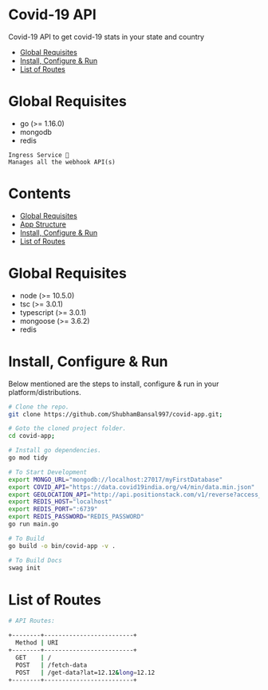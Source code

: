 # Covid-19 API 

Covid-19 API to get covid-19 stats in your state and country

* [Global Requisites](#global-requisites)
* [Install, Configure & Run](#install-configure--run)
* [List of Routes](#list-of-routes)

# Global Requisites

* go (>= 1.16.0)
* mongodb
* redis

```
Ingress Service 🙌 
Manages all the webhook API(s) 
```

# Contents

* [Global Requisites](#global-requisites)
* [App Structure](#app-structure)
* [Install, Configure & Run](#install-configure--run)
* [List of Routes](#list-of-routes)

# Global Requisites

* node (>= 10.5.0)
* tsc (>= 3.0.1)
* typescript (>= 3.0.1)
* mongoose (>= 3.6.2)
* redis

# Install, Configure & Run

Below mentioned are the steps to install, configure & run in your platform/distributions.

```bash
# Clone the repo.
git clone https://github.com/ShubhamBansal997/covid-app.git;

# Goto the cloned project folder.
cd covid-app;

# Install go dependencies.
go mod tidy

# To Start Development
export MONGO_URL="mongodb://localhost:27017/myFirstDatabase"
export COVID_API="https://data.covid19india.org/v4/min/data.min.json"
export GEOLOCATION_API="http://api.positionstack.com/v1/reverse?access_key=ACCESS_KEY&query="
export REDIS_HOST="localhost"
export REDIS_PORT=":6739"
export REDIS_PASSWORD="REDIS_PASSWORD"
go run main.go

# To Build
go build -o bin/covid-app -v .

# To Build Docs
swag init
```

# List of Routes

```sh
# API Routes:

+--------+-------------------------+
  Method | URI
+--------+-------------------------+
  GET    | /
  POST   | /fetch-data
  POST   | /get-data?lat=12.12&long=12.12
+--------+-------------------------+
```